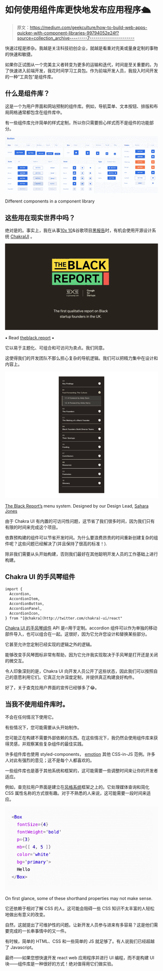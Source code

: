 # 如何使用组件库更快地发布应用程序🛳

> 原文：<https://medium.com/geekculture/how-to-build-web-apps-quicker-with-component-libraries-99794052e24f?source=collection_archive---------7----------------------->

快速过程是掺杂。我越是关注科技初创企业，就越是看重对完美或量身定制的事物的快速和敏捷。

如果你正试图从一个完美主义者转变为更多的运输和迭代，时间是至关重要的。为了快速进入前端开发，我花时间学习工具包。作为前端开发人员，我投入时间开发的一种“工具包”是组件库。

## 什么是组件库？

这是一个为用户界面和网站预制的组件库。例如，导航菜单、文本按钮、排版和布局网格通常都包含在组件库中。

有一些组件库允许简单的样式定制，所以你只需要担心样式而不是组件的功能部分。

![](img/aa250197cd0f56b8dff155822cab8ab0.png)

Different components in a component library

## 这些用在现实世界中吗？

绝对是的。事实上，我在从事[10x 10](https://10x10vc.com/)&谷歌项目[黑报告](https://theblack.report)时，有机会使用开源设计系统 [ChakraUI](https://chakra-ui.com/) 。

![](img/2946efe569301351567e5666474ad95e.png)

▪️ Read [theblack.report](https://theblack.report) ▪️

它以易于主题化、可组合和可访问为卖点。我们同意。

这使得我们的开发团队不那么担心复杂的导航逻辑。我们可以把精力集中在设计和内容上。

![](img/570597faac7b61154740682f0ef51b2f.png)

[The Black Report’s](https://theblack.report) menu system. Designed by our Design Lead, [Sahara Jones](https://www.linkedin.com/in/saharajones-visual-designer/)

由于 Chakra UI 有内置的可访问性问题，这节省了我们很多时间，因为我们只有有限的时间来完成这个项目。

依靠预构建的组件可以节省开发时间。为什么要浪费昂贵的时间重新创建复杂的组件呢？这些问题已经解决了(并且保持了很高的标准！).

除非我们需要从头开始构建，否则我们最好在其他聪明开发人员的工作基础上进行构建。

## Chakra UI 的手风琴组件

```
import {
  Accordion,
  AccordionItem,
  AccordionButton,
  AccordionPanel,
  AccordionIcon,
} from "[@chakra](http://twitter.com/chakra)-ui/react"
```

[Chakra UI 的手风琴组件](https://chakra-ui.com/docs/components/accordion) API 是🔥用于定制。accordion 组件可以作为单独的移动部件导入，也可以组合在一起。这很好，因为它允许您设计和替换某些部分。

它甚至允许您定制已经实现的逻辑之外的逻辑。

能够改变手风琴图标非常有帮助，因为它允许我实现取决于手风琴是打开还是关闭的微交互。

令人印象深刻的是，Chakra UI 向开发人员公开了这些状态，因此我们可以按照自己的意愿利用它们。它真正允许深度定制，并提供真正构建良好构件。

好了，关于查克拉用户界面的宣传已经够多了😂。

## 当我不使用组件库时。

不会在任何情况下使用它。

有些情况下，您可能需要从头开始制作。

您可能正在构建不需要外部依赖的东西。在这些情况下，我仍然会使用组件库来获得灵感，并观察某些复杂组件的最佳实践。

许多组件库也使用 styled-components， [emotion](https://emotion.sh/) 其他 CSS-in-JS 范例。许多人对此有强烈的意见；这不是每个人都喜欢的。

一些组件库也是基于其他系统和框架的，这可能需要一些调整时间来让你的开发者适应。

例如，查克拉用户界面是建立在[风格系统](https://styled-system.com/)框架之上的。它处理媒体查询和简化 CSS 属性名称的方式很有趣。对于不熟悉的人来说，这可能需要一段时间来适应。

![](img/7de664d63a3299b3dbc01748f9eeeb15.png)

On first glance, some of these shorthand properties may not make sense.

它还依赖于相对了解 CSS 的人。这可能会阻碍一些 CSS 知识不太丰富的人轻松地做出有意义的改变。

自然，这就提出了可维护性的问题。让新开发人员参与进来有多容易？这是他们需要完成的一长串事情中的又一件。

有时候，简单的 HTML、CSS 和一些简单的 JS 就足够了。有人说我们已经超越了 Javascript。

最终——如果您想快速开发 react web 应用程序并进行 UI 编程，而不是构建 UI 块——组件库是一种很好的方式！绝对值得用它们做实验。